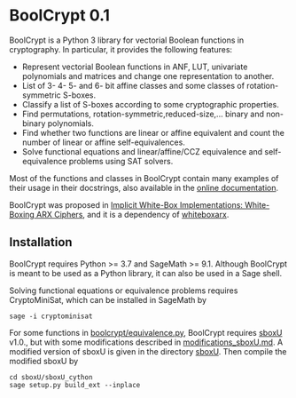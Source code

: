 # BoolCrypt 0.1

BoolCrypt is a Python 3 library for vectorial Boolean functions in cryptography. In particular, it provides the following features:

- Represent vectorial Boolean functions in ANF, LUT, univariate polynomials and matrices and change one representation to another.
- List of 3- 4- 5- and 6- bit affine classes and some classes of rotation-symmetric S-boxes.
- Classify a list of S-boxes according to some cryptographic properties.
- Find permutations, rotation-symmetric,reduced-size,... binary and non-binary polynomials.
- Find whether two functions are linear or affine equivalent and count the number of linear or affine self-equivalences.
- Solve functional equations and linear/affine/CCZ equivalence and self-equivalence problems using SAT solvers.

Most of the functions and classes in BoolCrypt contain many examples of their usage in their docstrings,
also available in the [online documentation](https://ranea.github.io/BoolCrypt/).

BoolCrypt was proposed in [Implicit White-Box Implementations: White-Boxing ARX Ciphers](https://eprint.iacr.org/2022/428),
and it is a dependency of [whiteboxarx](https://github.com/ranea/whiteboxarx).

## Installation

BoolCrypt requires Python >= 3.7 and SageMath >= 9.1.
Although BoolCrypt is meant to be used as a Python library, it can also be used in a Sage shell.

Solving functional equations or equivalence problems requires CryptoMiniSat, which can be installed in SageMath by
```
sage -i cryptominisat
```

For some functions in [boolcrypt/equivalence.py](boolcrypt/equivalence.py), 
BoolCrypt requires [sboxU](https://github.com/lpp-crypto/sboxU) v1.0., 
but with some modifications described in [modifications_sboxU.md](modifications_sboxU.md).
A modified version of sboxU is given in the directory [sboxU](sboxU).
Then compile the modified sboxU by
```
cd sboxU/sboxU_cython
sage setup.py build_ext --inplace
```
